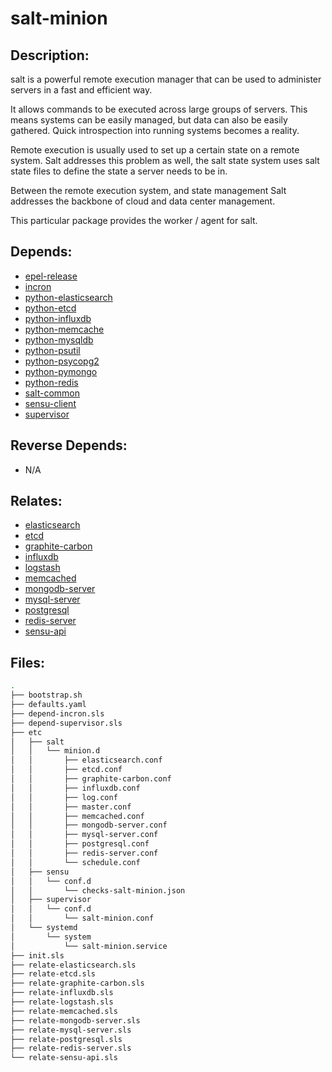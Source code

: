 # salt-minion

## Description:

salt is a powerful remote execution manager that can be used to administer servers in a fast and efficient way.

It allows commands to be executed across large groups of servers. This means systems can be easily managed, but data can also be easily gathered.  Quick introspection into running systems becomes a reality.

Remote execution is usually used to set up a certain state on a remote system. Salt addresses this problem as well, the salt state system uses salt state files to define the state a server needs to be in.

Between the remote execution system, and state management Salt addresses the backbone of cloud and data center management.

This particular package provides the worker / agent for salt.

## Depends:

  -  [epel-release](/salt/epel-release)
  -  [incron](/salt/incron)
  -  [python-elasticsearch](/salt/python-elasticsearch)
  -  [python-etcd](/salt/python-etcd)
  -  [python-influxdb](/salt/python-influxdb)
  -  [python-memcache](/salt/python-memcache)
  -  [python-mysqldb](/salt/python-mysqldb)
  -  [python-psutil](/salt/python-psutil)
  -  [python-psycopg2](/salt/python-psycopg2)
  -  [python-pymongo](/salt/python-pymongo)
  -  [python-redis](/salt/python-redis)
  -  [salt-common](/salt/salt-common)
  -  [sensu-client](/salt/sensu-client)
  -  [supervisor](/salt/supervisor)

## Reverse Depends:

  -  N/A

## Relates:

  -  [elasticsearch](/salt/elasticsearch)
  -  [etcd](/salt/etcd)
  -  [graphite-carbon](/salt/graphite-carbon)
  -  [influxdb](/salt/influxdb)
  -  [logstash](/salt/logstash)
  -  [memcached](/salt/memcached)
  -  [mongodb-server](/salt/mongodb-server)
  -  [mysql-server](/salt/mysql-server)
  -  [postgresql](/salt/postgresql)
  -  [redis-server](/salt/redis-server)
  -  [sensu-api](/salt/sensu-api)

## Files:

```bash
.
├── bootstrap.sh
├── defaults.yaml
├── depend-incron.sls
├── depend-supervisor.sls
├── etc
│   ├── salt
│   │   └── minion.d
│   │       ├── elasticsearch.conf
│   │       ├── etcd.conf
│   │       ├── graphite-carbon.conf
│   │       ├── influxdb.conf
│   │       ├── log.conf
│   │       ├── master.conf
│   │       ├── memcached.conf
│   │       ├── mongodb-server.conf
│   │       ├── mysql-server.conf
│   │       ├── postgresql.conf
│   │       ├── redis-server.conf
│   │       └── schedule.conf
│   ├── sensu
│   │   └── conf.d
│   │       └── checks-salt-minion.json
│   ├── supervisor
│   │   └── conf.d
│   │       └── salt-minion.conf
│   └── systemd
│       └── system
│           └── salt-minion.service
├── init.sls
├── relate-elasticsearch.sls
├── relate-etcd.sls
├── relate-graphite-carbon.sls
├── relate-influxdb.sls
├── relate-logstash.sls
├── relate-memcached.sls
├── relate-mongodb-server.sls
├── relate-mysql-server.sls
├── relate-postgresql.sls
├── relate-redis-server.sls
└── relate-sensu-api.sls
```
